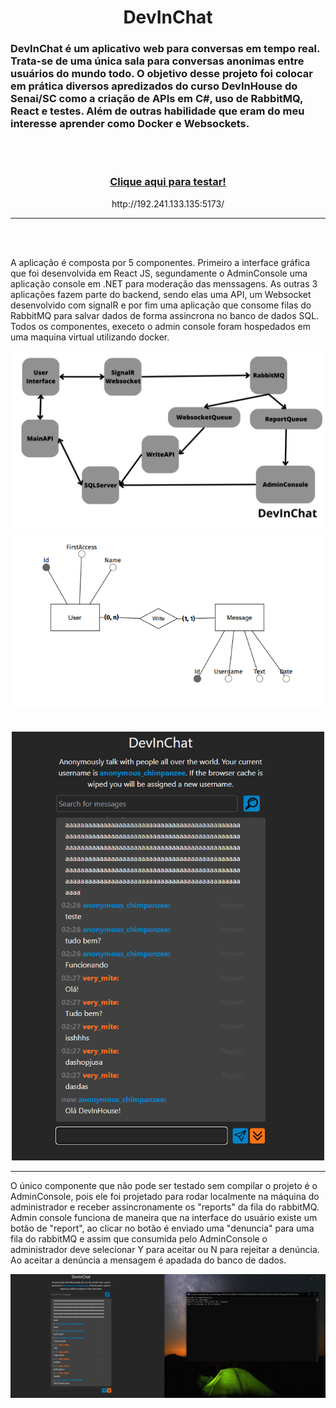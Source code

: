 <div align="center">
<h1>DevInChat</h1>
</div>
<h3>DevInChat é um aplicativo web para conversas em tempo real. Trata-se de uma única sala para conversas anonimas entre usuários do mundo todo. O objetivo desse projeto foi colocar em prática diversos apredizados do curso DevInHouse do Senai/SC como a criação de APIs em C#, uso de RabbitMQ, React e testes. Além de outras habilidade que eram do meu interesse aprender como Docker e Websockets.</h3>
<br></br>
<div align="center">
<h3><a href="http://192.241.133.135:5173/">Clique aqui para testar!</a></h3>
<p>http://192.241.133.135:5173/</p>
</div>
<hr/>
<br></br>
<p>A aplicação é composta por 5 componentes. Primeiro a interface gráfica que foi desenvolvida em React JS, segundamente o AdminConsole uma aplicação console em .NET para moderação das menssagens. As outras 3 aplicações fazem parte do backend, sendo elas uma API, um Websocket desenvolvido com signalR e por fim uma aplicação que consome filas do RabbitMQ para salvar dados de forma assincrona no banco de dados SQL. Todos os componentes, execeto o admin console foram hospedados em uma maquina virtual utilizando docker.</p>
<div align="center">
<img src="https://github.com/tiagodgy/DevInChat/blob/main/OtherFiles/functions%20diagram.png" width="700">
</div>
<div align="center">
<img src="https://github.com/tiagodgy/DevInChat/blob/main/OtherFiles/databaseModel.png" width="700">
</div>
<br></br>
<div align="center">
<img src="https://github.com/tiagodgy/DevInChat/blob/main/OtherFiles/PrintFrontEnd.png" width="500">
</div>
<hr/>
<p>O único componente que não pode ser testado sem compilar o projeto é o AdminConsole, pois ele foi projetado para rodar localmente na máquina do administrador e receber assincronamente os "reports" da fila do rabbitMQ. Admin console funciona de maneira que na interface do usuário existe um botão de "report", ao clicar no botão é enviado uma "denuncia" para uma fila do rabbitMQ e assim que consumida pelo AdminConsole o administrador deve selecionar Y para aceitar ou N para rejeitar a denúncia. Ao aceitar a denúncia a mensagem é apadada do banco de dados.</p>
<div align="center">
<img src="https://github.com/tiagodgy/DevInChat/blob/main/OtherFiles/AdminConsoleExemple.png" width="700">
</div>
